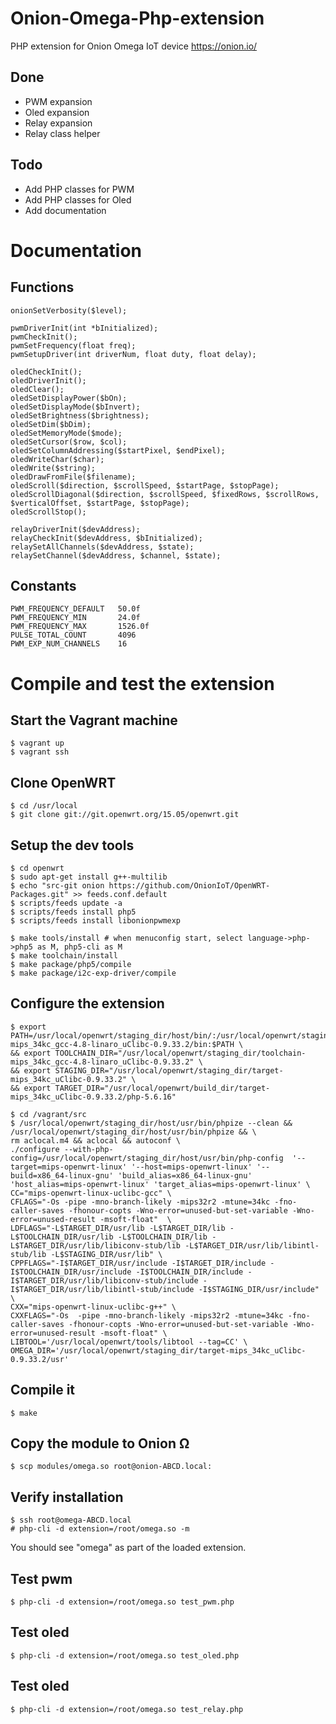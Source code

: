 # Onion-Omega-Php-extension
PHP extension for Onion Omega IoT device https://onion.io/

## Done

* PWM expansion
* Oled expansion
* Relay expansion
* Relay class helper

## Todo

* Add PHP classes for PWM  
* Add PHP classes for Oled
* Add documentation

# Documentation

## Functions

    onionSetVerbosity($level);
    
    pwmDriverInit(int *bInitialized);
    pwmCheckInit();
    pwmSetFrequency(float freq);
    pwmSetupDriver(int driverNum, float duty, float delay);
    
    oledCheckInit();
    oledDriverInit();
    oledClear();
    oledSetDisplayPower($bOn);
    oledSetDisplayMode($bInvert);
    oledSetBrightness($brightness);
    oledSetDim($bDim);
    oledSetMemoryMode($mode);
    oledSetCursor($row, $col);
    oledSetColumnAddressing($startPixel, $endPixel);
    oledWriteChar($char);
    oledWrite($string);
    oledDrawFromFile($filename);
    oledScroll($direction, $scrollSpeed, $startPage, $stopPage);
    oledScrollDiagonal($direction, $scrollSpeed, $fixedRows, $scrollRows, $verticalOffset, $startPage, $stopPage);
    oledScrollStop();
    
    relayDriverInit($devAddress);
    relayCheckInit($devAddress, $bInitialized);
    relaySetAllChannels($devAddress, $state);
    relaySetChannel($devAddress, $channel, $state);
     
## Constants

    PWM_FREQUENCY_DEFAULT   50.0f
    PWM_FREQUENCY_MIN       24.0f
    PWM_FREQUENCY_MAX       1526.0f
    PULSE_TOTAL_COUNT       4096
    PWM_EXP_NUM_CHANNELS    16

# Compile and test the extension

## Start the Vagrant machine

    $ vagrant up
    $ vagrant ssh

## Clone OpenWRT

    $ cd /usr/local
    $ git clone git://git.openwrt.org/15.05/openwrt.git 

## Setup the dev tools

    $ cd openwrt
    $ sudo apt-get install g++-multilib
    $ echo "src-git onion https://github.com/OnionIoT/OpenWRT-Packages.git" >> feeds.conf.default
    $ scripts/feeds update -a
    $ scripts/feeds install php5
    $ scripts/feeds install libonionpwmexp
    
    $ make tools/install # when menuconfig start, select language->php->php5 as M, php5-cli as M
    $ make toolchain/install
    $ make package/php5/compile
    $ make package/i2c-exp-driver/compile

## Configure the extension

    $ export PATH=/usr/local/openwrt/staging_dir/host/bin/:/usr/local/openwrt/staging_dir/toolchain-mips_34kc_gcc-4.8-linaro_uClibc-0.9.33.2/bin:$PATH \
    && export TOOLCHAIN_DIR="/usr/local/openwrt/staging_dir/toolchain-mips_34kc_gcc-4.8-linaro_uClibc-0.9.33.2" \
    && export STAGING_DIR="/usr/local/openwrt/staging_dir/target-mips_34kc_uClibc-0.9.33.2" \
    && export TARGET_DIR="/usr/local/openwrt/build_dir/target-mips_34kc_uClibc-0.9.33.2/php-5.6.16"

    $ cd /vagrant/src
    $ /usr/local/openwrt/staging_dir/host/usr/bin/phpize --clean && /usr/local/openwrt/staging_dir/host/usr/bin/phpize && \
    rm aclocal.m4 && aclocal && autoconf \
    ./configure --with-php-config=/usr/local/openwrt/staging_dir/host/usr/bin/php-config  '--target=mips-openwrt-linux' '--host=mips-openwrt-linux' '--build=x86_64-linux-gnu' 'build_alias=x86_64-linux-gnu' 'host_alias=mips-openwrt-linux' 'target_alias=mips-openwrt-linux' \
    CC="mips-openwrt-linux-uclibc-gcc" \
    CFLAGS="-Os -pipe -mno-branch-likely -mips32r2 -mtune=34kc -fno-caller-saves -fhonour-copts -Wno-error=unused-but-set-variable -Wno-error=unused-result -msoft-float"  \
    LDFLAGS="-L$TARGET_DIR/usr/lib -L$TARGET_DIR/lib -L$TOOLCHAIN_DIR/usr/lib -L$TOOLCHAIN_DIR/lib -L$TARGET_DIR/usr/lib/libiconv-stub/lib -L$TARGET_DIR/usr/lib/libintl-stub/lib -L$STAGING_DIR/usr/lib" \
    CPPFLAGS="-I$TARGET_DIR/usr/include -I$TARGET_DIR/include -I$TOOLCHAIN_DIR/usr/include -I$TOOLCHAIN_DIR/include -I$TARGET_DIR/usr/lib/libiconv-stub/include -I$TARGET_DIR/usr/lib/libintl-stub/include -I$STAGING_DIR/usr/include" \
    CXX="mips-openwrt-linux-uclibc-g++" \
    CXXFLAGS="-Os  -pipe -mno-branch-likely -mips32r2 -mtune=34kc -fno-caller-saves -fhonour-copts -Wno-error=unused-but-set-variable -Wno-error=unused-result -msoft-float" \
    LIBTOOL='/usr/local/openwrt/tools/libtool --tag=CC' \
    OMEGA_DIR='/usr/local/openwrt/staging_dir/target-mips_34kc_uClibc-0.9.33.2/usr'

## Compile it

    $ make

## Copy the module to Onion Ω

    $ scp modules/omega.so root@onion-ABCD.local:

## Verify installation

    $ ssh root@omega-ABCD.local
    # php-cli -d extension=/root/omega.so -m

You should see "omega" as part of the loaded extension.

## Test pwm

    $ php-cli -d extension=/root/omega.so test_pwm.php

## Test oled

    $ php-cli -d extension=/root/omega.so test_oled.php

## Test oled

    $ php-cli -d extension=/root/omega.so test_relay.php
